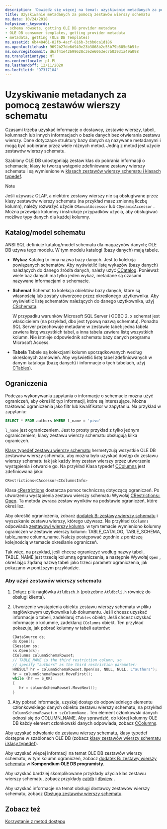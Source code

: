 ```yaml
---
description: 'Dowiedz się więcej na temat: uzyskiwanie metadanych za pomocą zestawów wierszy schematu'
title: Uzyskiwanie metadanych za pomocą zestawów wierszy schematu
ms.date: 10/24/2018
helpviewer_keywords:
- schema rowsets, getting OLE DB provider metadata
- OLE DB consumer templates, getting provider metadata
- metadata, getting (OLE DB Templates)
ms.assetid: 6b448461-82fb-4acf-816b-3cbb0ca1d186
ms.openlocfilehash: 9692b27de6d949e23b3868b2c55b79b685d6b5fe
ms.sourcegitcommit: d6af41e42699628c3e2e6063ec7b03931a49a098
ms.translationtype: MT
ms.contentlocale: pl-PL
ms.lasthandoff: 12/11/2020
ms.locfileid: "97317184"
---
```

# <a name="obtaining-metadata-with-schema-rowsets"></a>Uzyskiwanie metadanych za pomocą zestawów wierszy schematu

Czasami trzeba uzyskać informacje o dostawcy, zestawie wierszy, tabeli, kolumnach lub innych informacjach o bazie danych bez otwierania zestawu wierszy. Dane dotyczące struktury bazy danych są nazywane metadanymi i mogą być pobierane przez wiele różnych metod. Jedną z metod jest użycie zestawów wierszy schematu.

Szablony OLE DB udostępniają zestaw klas do pobrania informacji o schemacie; klasy te tworzą wstępnie zdefiniowane zestawy wierszy schematu i są wymienione w [klasach zestawów wierszy schematu i klasach typedef](../../data/oledb/schema-rowset-classes-and-typedef-classes.md).

> [!NOTE]
> Jeśli używasz OLAP, a niektóre zestawy wierszy nie są obsługiwane przez klasy zestawów wierszy schematu (na przykład masz zmienną liczbę kolumn), należy rozważyć użycie `CManualAccessor` lub `CDynamicAccessor` . Można przewijać kolumny i instrukcje przypadków użycia, aby obsługiwać możliwe typy danych dla każdej kolumny.

## <a name="catalogschema-model"></a>Katalog/model schematu

ANSI SQL definiuje katalog/model schematu dla magazynów danych; OLE DB używa tego modelu. W tym modelu katalogi (bazy danych) mają tabele.

- **Wykaz** Katalog to inna nazwa bazy danych. Jest to kolekcja powiązanych schematów. Aby wyświetlić listę wykazów (bazy danych) należących do danego źródła danych, należy użyć [CCatalog](./schema-rowset-classes-and-typedef-classes.md#catalog). Ponieważ wiele baz danych ma tylko jeden wykaz, metadane są czasami nazywane informacjami o schemacie.

- **Schemat** Schemat to kolekcja obiektów bazy danych, które są własnością lub zostały utworzone przez określonego użytkownika. Aby wyświetlić listę schematów należących do danego użytkownika, użyj [CSchemata](./schema-rowset-classes-and-typedef-classes.md#schemata).

   W przypadku warunków Microsoft SQL Server i ODBC 2. x schemat jest właścicielem (na przykład, dbo jest typową nazwą schematu). Ponadto SQL Server przechowuje metadane w zestawie tabel: jedna tabela zawiera listę wszystkich tabel, a inna tabela zawiera listę wszystkich kolumn. Nie istnieje odpowiednik schematu bazy danych programu Microsoft Access.

- **Tabela** Tabele są kolekcjami kolumn uporządkowanych według określonych zamówień. Aby wyświetlić listę tabel zdefiniowanych w danym katalogu (bazę danych) i informacje o tych tabelach, użyj [CTables](./schema-rowset-classes-and-typedef-classes.md#table)).

## <a name="restrictions"></a>Ograniczenia

Podczas wykonywania zapytania o informacje o schemacie można użyć ograniczeń, aby określić typ informacji, które są interesujące. Można traktować ograniczenia jako filtr lub kwalifikator w zapytaniu. Na przykład w zapytaniu:

```sql
SELECT * FROM authors WHERE l_name = 'pivo'
```

`l_name` jest ograniczeniem. Jest to prosty przykład z tylko jednym ograniczeniem; klasy zestawu wierszy schematu obsługują kilka ograniczeń.

[Klasy typedef zestawu wierszy schematu](../../data/oledb/schema-rowset-classes-and-typedef-classes.md) hermetyzują wszystkie OLE DB zestawów wierszy schematu, aby można było uzyskać dostęp do zestawu wierszy schematu tak jak każdy inny zestaw wierszy przez utworzenie wystąpienia i otwarcie go. Na przykład Klasa typedef [CColumns](./schema-rowset-classes-and-typedef-classes.md#columns) jest zdefiniowana jako:

```cpp
CRestrictions<CAccessor<CColumnsInfo>
```

Klasa [cRestrictions](../../data/oledb/crestrictions-class.md) dostarcza pomoc techniczną dotyczącą ograniczeń. Po utworzeniu wystąpienia zestawu wierszy schematu Wywołaj [CRestrictions:: Open](./crestrictions-class.md#open). Ta metoda zwraca zestaw wyników na podstawie ograniczeń, które określisz.

Aby określić ograniczenia, zobacz [dodatek B: zestawy wierszy schematu](/previous-versions/windows/desktop/ms712921(v=vs.85)) i wyszukanie zestawu wierszy, którego używasz. Na przykład `CColumns` odpowiada [zestawowi wierszy kolumn](/previous-versions/windows/desktop/ms723052(v=vs.85)). w tym temacie wymieniono kolumny ograniczeń w zestawie wierszy kolumn: TABLE_CATALOG, TABLE_SCHEMA, table_name column_name. Należy postępować zgodnie z poniższą kolejnością w temacie określanie ograniczeń.

Tak więc, na przykład, jeśli chcesz ograniczyć według nazwy tabeli, TABLE_NAME jest trzecią kolumną ograniczenia, a następnie Wywołaj `Open` , określając żądaną nazwę tabeli jako trzeci parametr ograniczenia, jak pokazano w poniższym przykładzie.

### <a name="to-use-schema-rowsets"></a>Aby użyć zestawów wierszy schematu

1. Dołącz plik nagłówka `Atldbsch.h` (potrzebne `Atldbcli.h` również do obsługi klienta).

1. Utworzenie wystąpienia obiektu zestawu wierszy schematu w pliku nagłówkowym użytkownika lub dokumentu. Jeśli chcesz uzyskać informacje o tabeli, zadeklaruj `CTables` obiekt; Jeśli chcesz uzyskać informacje o kolumnie, zadeklaruj `CColumns` obiekt. Ten przykład pokazuje, jak pobrać kolumny w tabeli autorów:

    ```cpp
    CDataSource ds;
    ds.Open();
    CSession ss;
    ss.Open(ds);
    CColumns columnSchemaRowset;
    // TABLE_NAME is the third restriction column, so
    // specify "authors" as the third restriction parameter:
    HRESULT hr = columnSchemaRowset.Open(ss, NULL, NULL, L"authors");
    hr = columnSchemaRowset.MoveFirst();
    while (hr == S_OK)
    {
       hr = columnSchemaRowset.MoveNext();
    }
    ```

1. Aby pobrać informacje, uzyskaj dostęp do odpowiedniego elementu członkowskiego danych obiektu zestawu wierszy schematu, na przykład `ColumnSchemaRowset.m_szColumnName` . Ten element członkowski danych odnosi się do COLUMN_NAME. Aby sprawdzić, do której kolumny OLE DB każdy element członkowski danych odpowiada, zobacz [CColumns](./schema-rowset-classes-and-typedef-classes.md#columns).

Aby uzyskać odwołanie do zestawu wierszy schematu, klasy typedef dostępne w szablonach OLE DB (zobacz [klasy zestawów wierszy schematu i klasy typedef](../../data/oledb/schema-rowset-classes-and-typedef-classes.md)).

Aby uzyskać więcej informacji na temat OLE DB zestawów wierszy schematu, w tym kolumn ograniczeń, zobacz [dodatek B: zestawy wierszy schematu](/previous-versions/windows/desktop/ms712921(v=vs.85)) w **Kompendium OLE DB programisty**.

Aby uzyskać bardziej skomplikowane przykłady użycia klas zestawu wierszy schematu, zobacz przykłady [catdb](https://github.com/Microsoft/VCSamples/tree/master/VC2010Samples/ATL/OLEDB/Consumer) i [dbview](https://github.com/Microsoft/VCSamples/tree/master/VC2010Samples/ATL/OLEDB/Consumer) .

Aby uzyskać informacje na temat obsługi dostawcy zestawów wierszy schematu, zobacz [Obsługa zestawów wierszy schematu](../../data/oledb/supporting-schema-rowsets.md).

## <a name="see-also"></a>Zobacz też

[Korzystanie z metod dostępu](../../data/oledb/using-accessors.md)
